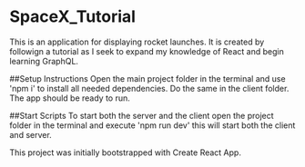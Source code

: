 # SpaceX_Tutorial

This is an application for displaying rocket launches. It is created by followign a tutorial as I seek to expand my knowledge of React and begin learning GraphQL.

##Setup Instructions
Open the main project folder in the terminal and use 'npm i' to install all needed dependencies. Do the same in the client folder. The app should be ready to run.

##Start Scripts
To start both the server and the client open the project folder in the terminal and execute 'npm run dev' this will start both the client and server.

This project was initially bootstrapped with Create React App.
